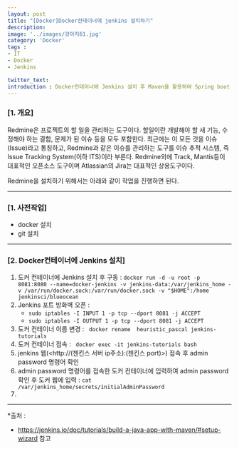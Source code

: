 ```yaml
---
layout: post
title: "[Docker]Docker컨테이너에 jenkins 설치하기"
description: 
image: '../images/강아지61.jpg'
category: 'Docker'
tags : 
- IT
- Docker
- Jenkins

twitter_text: 
introduction : Docker컨테이너에 Jenkins 설치 후 Maven을 활용하여 Spring boot jar파일을 빌드해보자
---
```


### [1. 개요]
Redmine은 프로젝트의 할 일을 관리하는 도구이다. 할일이란 개발해야 할 새 기능, 수정해야 하는 결함, 문제가 된 이슈 등을 모두 포함한다. 최근에는 이 모든 것을 이슈(Issue)라고 통칭하고, Redmine과 같은 이슈를 관리하는 도구를 이슈 추적 시스템, 즉 Issue Tracking System(이하 ITS)이라 부른다. Redmine외에 Track, Mantis등이 대표적인 오픈소스 도구이며 Atlassian의 Jira는 대표적인 상용도구이다.

Redmine을 설치하기 위해서는 아래와 같이 작업을 진행하면 된다.



_ _ _

### [1. 사전작업]
- docker 설치
- git 설치


_ _ _

### [2. Docker컨테이너에 Jenkins 설치]
1. 도커 컨테이너에 Jenkins 설치 후 구동 : `docker run -d -u root -p 8081:8080 --name=docker-jenkins -v jenkins-data:/var/jenkins_home -v /var/run/docker.sock:/var/run/docker.sock -v "$HOME":/home jenkinsci/blueocean`
2. Jenkins 포트 방화벽 오픈 : 
	- `sudo iptables -I INPUT 1 -p tcp --dport 8081 -j ACCEPT `
	- `sudo iptables -I OUTPUT 1 -p tcp --dport 8081 -j ACCEPT `
3. 도커 컨테이너 이름 변경 : ` docker rename  heuristic_pascal jenkins-tutorials`
4. 도커 컨테이너 접속 : ` docker exec -it jenkins-tutorials bash`
5. jenkins 웹(<http://(젠킨스 서버 ip주소):(젠킨스 port)>) 접속 후 admin password 명령어 확인
6. admin password 명령어를 접속한 도커 컨테이너에 입력하여 admin password 확인 후 도커 웹에 입력 : `cat /var/jenkins_home/secrets/initialAdminPassword`
7. 

_ _ _


*출처 : 
- <https://jenkins.io/doc/tutorials/build-a-java-app-with-maven/#setup-wizard> 참고